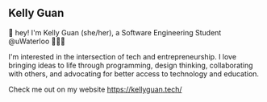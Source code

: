 ## Kelly Guan 
👋 hey! I'm Kelly Guan (she/her), a Software Engineering Student @uWaterloo 👩🏻‍💻 

I'm interested in the intersection of tech and entrepreneurship. I love bringing ideas to life through programming, design thinking, collaborating with others, and advocating for better access to technology and education. 

Check me out on my website https://kellyguan.tech/
